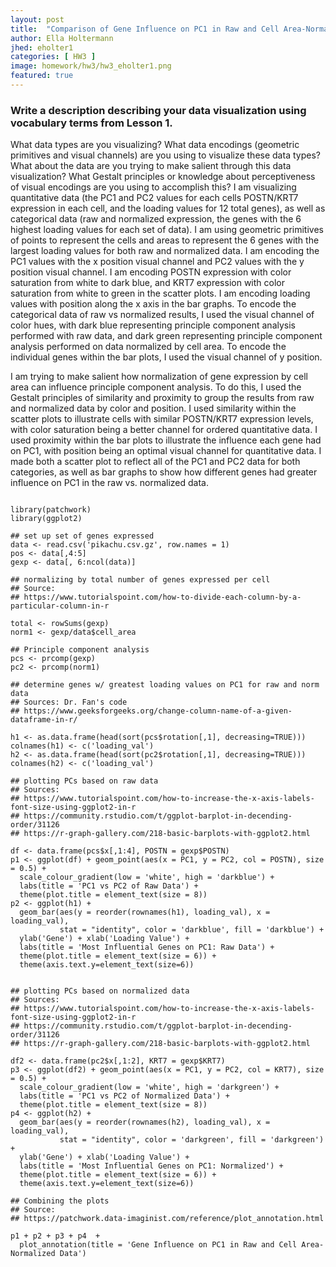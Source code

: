 ```yaml
---
layout: post
title:  "Comparison of Gene Influence on PC1 in Raw and Cell Area-Normalized Data"
author: Ella Holtermann
jhed: eholter1
categories: [ HW3 ]
image: homework/hw3/hw3_eholter1.png
featured: true
---
```


### Write a description describing your data visualization using vocabulary terms from Lesson 1. 
What data types are you visualizing?
What data encodings (geometric primitives and visual channels) are you using to visualize these data types?
What about the data are you trying to make salient through this data visualization? 
What Gestalt principles or knowledge about perceptiveness of visual encodings are you using to accomplish this?
I am visualizing quantitative data (the PC1 and PC2 values for each cells POSTN/KRT7 expression in each cell, and the loading values for 12 total genes), as well as categorical data (raw and normalized expression, the genes with the 6 highest loading values for each set of data). I am using geometric primitives of points to represent the cells and areas to represent the 6 genes with the largest loading values for both raw and normalized data. I am encoding the PC1 values with the x position visual channel and PC2 values with the y position visual channel. I am encoding POSTN expression with color saturation from white to dark blue, and KRT7 expression with color saturation from white to green in the scatter plots. I am encoding loading values with position along the x axis in the bar graphs. To encode the categorical data of raw vs normalized results, I used the visual channel of color hues, with dark blue representing principle component analysis performed with raw data, and dark green representing principle component analysis performed on data normalized by cell area. To encode the individual genes within the bar plots, I used the visual channel of y position. 

I am trying to make salient how normalization of gene expression by cell area can influence principle component analysis. To do this, I used the Gestalt principles of similarity and proximity to group the results from raw and normalized data by color and position. I used similarity within the scatter plots to illustrate cells with similar POSTN/KRT7 expression levels, with color saturation being a better channel for ordered quantitative data. I used proximity within the bar plots to illustrate the influence each gene had on PC1, with position being an optimal visual channel for quantitative data. I made both a scatter plot to reflect all of the PC1 and PC2 data for both categories, as well as bar graphs to show how different genes had greater influence on PC1 in the raw vs. normalized data.

```{r}

library(patchwork)
library(ggplot2)

## set up set of genes expressed
data <- read.csv('pikachu.csv.gz', row.names = 1)
pos <- data[,4:5]
gexp <- data[, 6:ncol(data)]

## normalizing by total number of genes expressed per cell
## Source:
## https://www.tutorialspoint.com/how-to-divide-each-column-by-a-particular-column-in-r

total <- rowSums(gexp)
norm1 <- gexp/data$cell_area

## Principle component analysis
pcs <- prcomp(gexp)
pc2 <- prcomp(norm1)

## determine genes w/ greatest loading values on PC1 for raw and norm data
## Sources: Dr. Fan's code
## https://www.geeksforgeeks.org/change-column-name-of-a-given-dataframe-in-r/

h1 <- as.data.frame(head(sort(pcs$rotation[,1], decreasing=TRUE)))
colnames(h1) <- c('loading_val')
h2 <- as.data.frame(head(sort(pc2$rotation[,1], decreasing=TRUE)))
colnames(h2) <- c('loading_val')

## plotting PCs based on raw data
## Sources:
## https://www.tutorialspoint.com/how-to-increase-the-x-axis-labels-font-size-using-ggplot2-in-r
## https://community.rstudio.com/t/ggplot-barplot-in-decending-order/31126
## https://r-graph-gallery.com/218-basic-barplots-with-ggplot2.html

df <- data.frame(pcs$x[,1:4], POSTN = gexp$POSTN)
p1 <- ggplot(df) + geom_point(aes(x = PC1, y = PC2, col = POSTN), size = 0.5) + 
  scale_colour_gradient(low = 'white', high = 'darkblue') +
  labs(title = 'PC1 vs PC2 of Raw Data') +
  theme(plot.title = element_text(size = 8))
p2 <- ggplot(h1) + 
  geom_bar(aes(y = reorder(rownames(h1), loading_val), x = loading_val), 
           stat = "identity", color = 'darkblue', fill = 'darkblue') +
  ylab('Gene') + xlab('Loading Value') +
  labs(title = 'Most Influential Genes on PC1: Raw Data') +
  theme(plot.title = element_text(size = 6)) +
  theme(axis.text.y=element_text(size=6))


## plotting PCs based on normalized data
## Sources:
## https://www.tutorialspoint.com/how-to-increase-the-x-axis-labels-font-size-using-ggplot2-in-r
## https://community.rstudio.com/t/ggplot-barplot-in-decending-order/31126
## https://r-graph-gallery.com/218-basic-barplots-with-ggplot2.html

df2 <- data.frame(pc2$x[,1:2], KRT7 = gexp$KRT7)
p3 <- ggplot(df2) + geom_point(aes(x = PC1, y = PC2, col = KRT7), size = 0.5) + 
  scale_colour_gradient(low = 'white', high = 'darkgreen') +
  labs(title = 'PC1 vs PC2 of Normalized Data') +
  theme(plot.title = element_text(size = 8))
p4 <- ggplot(h2) + 
  geom_bar(aes(y = reorder(rownames(h2), loading_val), x = loading_val), 
           stat = "identity", color = 'darkgreen', fill = 'darkgreen') +
  ylab('Gene') + xlab('Loading Value') +
  labs(title = 'Most Influential Genes on PC1: Normalized') + 
  theme(plot.title = element_text(size = 6)) + 
  theme(axis.text.y=element_text(size=6))

## Combining the plots
## Source:
## https://patchwork.data-imaginist.com/reference/plot_annotation.html

p1 + p2 + p3 + p4  + 
  plot_annotation(title = 'Gene Influence on PC1 in Raw and Cell Area-Normalized Data')
  


```

